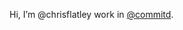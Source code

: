 Hi, I’m @chrisflatley work in [@commitd](https://github.com/commitd).


<!---
chrisflatley/chrisflatley is a ✨ special ✨ repository because its `README.md` (this file) appears on your GitHub profile.
You can click the Preview link to take a look at your changes.
--->
